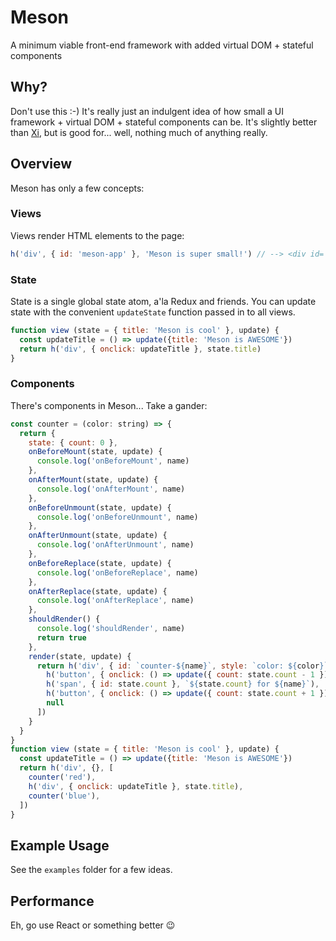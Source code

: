 # Meson

A minimum viable front-end framework with added virtual DOM + stateful components

## Why?

Don't use this :-) It's really just an indulgent idea of how small a UI framework + virtual DOM + stateful components can be. It's slightly better than [Xi](http://github.com/josephluck/xi), but is good for... well, nothing much of anything really.

## Overview

Meson has only a few concepts:

### Views

Views render HTML elements to the page:

```javascript
h('div', { id: 'meson-app' }, 'Meson is super small!') // --> <div id='Meson-app'>Meson is super small</div> 
```

### State

State is a single global state atom, a'la Redux and friends. You can update state with the convenient `updateState` function passed in to all views.

```javascript
function view (state = { title: 'Meson is cool' }, update) {
  const updateTitle = () => update({title: 'Meson is AWESOME'})
  return h('div', { onclick: updateTitle }, state.title)
}
```

### Components

There's components in Meson... Take a gander:

```javascript
const counter = (color: string) => {
  return {
    state: { count: 0 },
    onBeforeMount(state, update) {
      console.log('onBeforeMount', name)
    },
    onAfterMount(state, update) {
      console.log('onAfterMount', name)
    },
    onBeforeUnmount(state, update) {
      console.log('onBeforeUnmount', name)
    },
    onAfterUnmount(state, update) {
      console.log('onAfterUnmount', name)
    },
    onBeforeReplace(state, update) {
      console.log('onBeforeReplace', name)
    },
    onAfterReplace(state, update) {
      console.log('onAfterReplace', name)
    },
    shouldRender() {
      console.log('shouldRender', name)
      return true
    },
    render(state, update) {
      return h('div', { id: `counter-${name}`, style: `color: ${color}` }, [
        h('button', { onclick: () => update({ count: state.count - 1 }) }, 'Decrement'),
        h('span', { id: state.count }, `${state.count} for ${name}`),
        h('button', { onclick: () => update({ count: state.count + 1 }) }, 'Increment'),
        null
      ])
    }
  }
}
function view (state = { title: 'Meson is cool' }, update) {
  const updateTitle = () => update({title: 'Meson is AWESOME'})
  return h('div', {}, [
    counter('red'),
    h('div', { onclick: updateTitle }, state.title),
    counter('blue'),
  ]) 
}
```

## Example Usage

See the `examples` folder for a few ideas.

## Performance

Eh, go use React or something better :wink:

